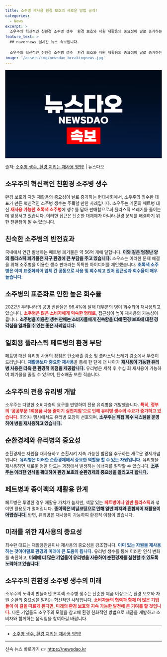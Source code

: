 ```yaml
---
title: 소주병 재사용 환경 보호의 새로운 방법 공개!
categories:
  - News
excerpt: >
  소우주의 혁신적인 친환경 소주병 생수  환경 보호와 자원 재활용의 중요성이 날로 증가하는 현대사회에서, 소우…
feature_text: >
  ## navernews 실시간 뉴스 속보입니다.

  소우주의 혁신적인 친환경 소주병 생수  환경 보호와 자원 재활용의 중요성이 날로 증가하는 현대사회에서, 소우…
image: '/assets/img/newsdao_breakingnews.jpg'
---
```


![뉴스다오 속보](/assets/img/newsdao_breakingnews.jpg)

<p>출처: <a href="https://newsdao.kr/4859" rel="dofollow">소주병 생수, 환경 지키는 재사용 방법!</a> | 뉴스다오</p>

<h2 data-ke-size="size26">소우주의 혁신적인 친환경 소주병 생수</h2>
<p data-ke-size="size16">환경 보호와 자원 재활용의 중요성이 날로 증가하는 현대사회에서, 소우주의 최수환 대표가 만든 혁신적인 소주병 생수는 주목할 만한 사례입니다. 소우주는 기존의 페트병 대신 <b><span style="color: #ee2323;">재사용 가능한 초록색 소주병</span></b>에 생수를 담아 판매함으로써 플라스틱 쓰레기를 줄이는 데 앞장서고 있습니다. 이러한 접근은 단순한 대체제가 아니라 환경 문제를 해결하기 위한 전환점이 될 수 있습니다.</p>
<p data-ke-size="size16"></p>

<h2 data-ke-size="size26">친숙한 소주병의 반전효과</h2>
<p data-ke-size="size16">국내에서 연간 발생하는 페트병 폐기물은 약 56억 개에 달합니다. <b><span style="background-color: #21538527;">이와 같은 엄청난 양의 플라스틱 폐기물은 지구 환경에 큰 부담을 주고 있습니다.</span></b> 소우스는 이러한 문제 해결을 위해 소주병을 이용한 생수 판매라는 독특한 아이디어를 제안했습니다. <b><span style="color: #1a5490;">초록색 소주병은 이미 표준화되어 업체 간 공동으로 사용 및 회수되고 있어 접근성과 회수율이 매우 높습니다.</span></b></p>
<p data-ke-size="size16"></p>

<h2 data-ke-size="size26">소주병의 표준화로 인한 높은 회수율</h2>
<p data-ke-size="size16">2022년 우리나라의 공병 반환율은 96.4%에 달해 대부분의 병이 회수되어 재사용되고 있습니다. <b><span style="color: #ee2323;">소주병은 많은 소비자에게 익숙한 형태로</span></b>, 접근성이 높아 재사용의 가능성이 큽니다. <b><span style="background-color: #21538527;">소주병을 이용한 생수 판매는 소비자들에게 친숙함을 더해 환경 보호에 대한 경각심을 일깨울 수 있는 좋은 사례입니다.</span></b></p>
<p data-ke-size="size16"></p>

<h2 data-ke-size="size26">일회용 플라스틱 페트병의 환경 부담</h2>
<p data-ke-size="size16">페트병 대신 유리병 사용의 장점은 탄소배출 감소 및 플라스틱 쓰레기 감소에서 뚜렷이 드러납니다. <b><span style="color: #1a5490;">재활용보다 중요한 재사용</span></b>을 통해 한 단계 더 나아가 <b><span style="background-color: #21538527;">재사용이 가능한 유리병 사용은 더욱 큰 환경적 이점을 제공합니다.</span></b> 유리병은 세척 후 수십 회 재사용이 가능하여 폐기물을 줄일 수 있으며, 탄소배출 또한 적습니다.</p>
<p data-ke-size="size16"></p>

<h2 data-ke-size="size26">소우주의 전용 유리병 개발</h2>
<p data-ke-size="size16">소우주는 다양한 소비자층의 요구를 반영하여 전용 유리병을 개발했습니다. <b><span style="color: #ee2323;">특히, 정부의 ‘공공부문 1회용품 사용 줄이기 실천지침’으로 인해 유리병 생수의 수요가 증가하고 있습니다.</span></b> 회의나 행사에서도 유리병 포장이 선호되며, <b><span style="background-color: #21538527;">소우주는 직접 회수 시스템을 운영하여 병을 재사용하고 있습니다.</span></b></p>
<p data-ke-size="size16"></p>

<h2 data-ke-size="size26">순환경제와 유리병의 중요성</h2>
<p data-ke-size="size16">순환경제는 자원을 재사용하고 순환시켜 지속 가능한 발전을 추구하는 새로운 경제개념입니다. <b><span style="color: #1a5490;">유리병은 이러한 순환경제에서 중요한 역할을 할 수 있는 자원입니다.</span></b> 유리병을 재사용하면 새로운 병을 만드는 과정에서 발생하는 에너지를 절약할 수 있습니다. <b><span style="background-color: #21538527;">소우주는 이러한 인식을 확대하여 환경 보호와 순환경제의 중요성을 알리고자 합니다.</span></b></p>
<p data-ke-size="size16"></p>

<h2 data-ke-size="size26">페트병과 종이팩의 재활용 한계</h2>
<p data-ke-size="size16">페트병은 투명한 경우 재활용 가치가 높지만, 색깔 있는 <b><span style="color: #ee2323;">페트병이나 일반 플라스틱</span></b>과 섞이면 활용도가 떨어집니다. <b><span style="background-color: #21538527;">종이팩은 비닐코팅으로 인해 일반 폐지와 혼합되어 재활용이 어렵습니다.</span></b> 반면, 유리병은 재사용이 가능하여 환경적 이점이 많습니다.</p>
<p data-ke-size="size16"></p>

<h2 data-ke-size="size26">미래를 위한 재사용의 중요성</h2>
<p data-ke-size="size16">최수환 대표는 재활용만큼이나 재사용의 중요성을 강조합니다. <b><span style="color: #1a5490;">이미 있는 자원을 재사용하는 것이야말로 환경과 미래에 큰 도움이 됩니다.</span></b> 유리병 생수를 통해 이러한 인식 변화를 촉진하고, <b><span style="background-color: #21538527;">미래에 더 많은 기업들이 유리병을 사용하여 순환경제를 실현할 수 있도록 노력하고 있습니다.</span></b></p>
<p data-ke-size="size16"></p>

<h2 data-ke-size="size26">소우주의 친환경 소주병 생수의 미래</h2>
<p data-ke-size="size16">소우주의 노력이 만들어낸 초록색 소주병 생수는 단순한 제품 이상으로, 환경 보호와 자원 순환의 중요성을 알리는 혁신적인 사례입니다. <b><span style="color: #ee2323;">소비자들의 협력과 함께 더 많은 기업들이 이 길을 따르게 된다면, 미래의 환경 보호와 지속 가능한 발전에 큰 기여를 할 것입니다.</span></b> 다른 기업들도 소우주의 모델을 참고해 환경 친화적인 방법으로 제품을 개발하고 소비자와 함께하는 움직임을 참여하길 바랍니다.</p>
<p data-ke-size="size16"></p>

<hr>
<ul>
<li><a href="https://newsdao.kr/4859">소주병 생수, 환경 지키는 재사용 방법!</a></li>
</ul>
<hr> 

신속 뉴스 바로가기 👉 <a href="https://newsdao.kr" rel="dofollow">https://newsdao.kr</a>


